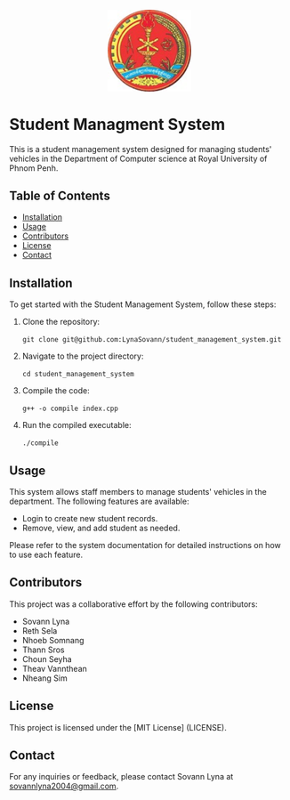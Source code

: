 ﻿
<p align="center">
  <a href="http://www.rupp.edu.kh/">
    <img width="150" src="./pic/rupp-logo.jpg">
  </a>
</p>


# Student Managment System

This is a student management system designed for managing students' vehicles in the Department of Computer science at Royal University of Phnom Penh.

## Table of Contents
- [Installation](#installation)
- [Usage](#usage)
- [Contributors](#contributors)
- [License](#license)
- [Contact](#contact)

## Installation

To get started with the Student Management System, follow these steps:

1. Clone the repository:

   `git clone git@github.com:LynaSovann/student_management_system.git`
   
2. Navigate to the project directory:
   
   `cd student_management_system`
   
3. Compile the code:
   
   `g++ -o compile index.cpp`
   
4. Run the compiled executable:
   
   `./compile`
## Usage

This system allows staff members to manage students' vehicles in the department. The following features are available:

- Login to create new student records.
- Remove, view, and add student as needed.

Please refer to the system documentation for detailed instructions on how to use each feature.
## Contributors

This project was a collaborative effort by the following contributors:
 - Sovann Lyna
 - Reth Sela
 - Nhoeb Somnang
 - Thann Sros
 - Choun Seyha
 - Theav Vannthean
 -  Nheang Sim
## License

This project is licensed under the [MIT License] (LICENSE).

## Contact

For any inquiries or feedback, please contact Sovann Lyna at sovannlyna2004@gmail.com.


